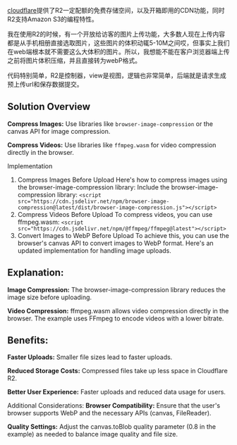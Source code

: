[cloudflare](https://developers.cloudflare.com/)提供了R2一定配额的免费存储空间，以及开箱即用的CDN功能，同时R2支持Amazon S3的编程特性。

我在使用R2的时候，有一个开放给访客的图片上传功能，大多数人现在上传内容都是从手机相册直接选取图片，这些图片的体积动辄5-10M之间哎，但事实上我们在web端根本就不需要这么大体积的图片。所以，我想能不能在客户浏览器端上传之前将图片体积压缩，并且直接转为webP格式。

代码特别简单，R2是控制器，view是视图，逻辑也非常简单，后端就是请求生成预上传url和保存数据提交。

## Solution Overview
**Compress Images:** Use libraries like `browser-image-compression` or the canvas API for image compression.

**Compress Videos:** Use libraries like `ffmpeg.wasm` for video compression directly in the browser.

Implementation
1. Compress Images Before Upload
Here's how to compress images using the browser-image-compression library:
Include the browser-image-compression library:
`<script src="https://cdn.jsdelivr.net/npm/browser-image-compression@latest/dist/browser-image-compression.js"></script>`
2. Compress Videos Before Upload
To compress videos, you can use ffmpeg.wasm:
`<script src="https://cdn.jsdelivr.net/npm/@ffmpeg/ffmpeg@latest"></script>`
3. Convert Images to WebP Before Upload
To achieve this, you can use the browser's canvas API to convert images to WebP format. Here's an updated implementation for handling image uploads.

## Explanation:
**Image Compression:** The browser-image-compression library reduces the image size before uploading.

**Video Compression:** ffmpeg.wasm allows video compression directly in the browser. The example uses FFmpeg to encode videos with a lower bitrate.

## Benefits:
**Faster Uploads:** Smaller file sizes lead to faster uploads.

**Reduced Storage Costs:** Compressed files take up less space in Cloudflare R2.

**Better User Experience:** Faster uploads and reduced data usage for users.

Additional Considerations:
**Browser Compatibility:** Ensure that the user's browser supports WebP and the necessary APIs (canvas, FileReader).

**Quality Settings:** Adjust the canvas.toBlob quality parameter (0.8 in the example) as needed to balance image quality and file size.
